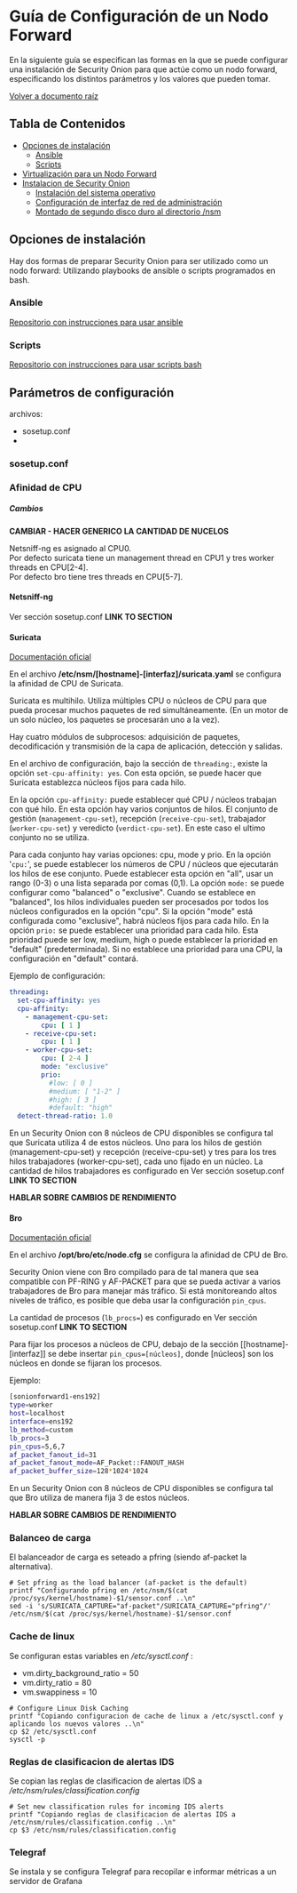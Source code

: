 # Guía de Configuración de un Nodo Forward

En la siguiente guía se especifican las formas en la que se puede configurar una instalación de Security Onion para que actúe como un nodo forward, especificando los distintos parámetros y los valores que pueden tomar.

[Volver a documento raíz](https://gitlab.unc.edu.ar/csirt/csirt-docs/tree/master#csirt-docs)

## Tabla de Contenidos
  * [Opciones de instalación](#opciones-de-instalación)
    - [Ansible](#ansible)
    - [Scripts](#scripts)
  * [Virtualización para un Nodo Forward](#virtualización-para-un-nodo-forward)
  * [Instalacion de Security Onion](#instalación-de-security-onion)
    - [Instalación del sistema operativo](#instalación-del-sistema-operativo)
    - [Configuración de interfaz de red de administración](#configuración-de-interfaz-de-red-de-administración)
    - [Montado de segundo disco duro al directorio /nsm](#montado-de-segundo-disco-duro-al-directorio-nsm)

## Opciones de instalación

Hay dos formas de preparar Security Onion para ser utilizado como un nodo forward: Utilizando playbooks de ansible o scripts programados en bash.

### Ansible

[Repositorio con instrucciones para usar ansible](https://gitlab.unc.edu.ar/csirt/sonion-config-ansible)

### Scripts

[Repositorio con instrucciones para usar scripts bash](https://gitlab.unc.edu.ar/csirt/sonion-config-scripts/tree/master/forward_config_script)

## Parámetros de configuración

archivos: 
+ sosetup.conf
+ 

### sosetup.conf


### Afinidad de CPU

##### Cambios

**CAMBIAR - HACER GENERICO LA CANTIDAD DE NUCELOS**

Netsniff-ng es asignado al CPU0.  
Por defecto suricata tiene un management thread en CPU1 y tres worker threads en CPU[2-4].  
Por defecto bro tiene tres threads en CPU[5-7].

#### Netsniff-ng

Ver sección sosetup.conf **LINK TO SECTION**

#### Suricata

[Documentación oficial](https://suricata.readthedocs.io/en/suricata-5.0.0/configuration/suricata-yaml.html#threading)

En el archivo **/etc/nsm/[hostname]-[interfaz]/suricata.yaml** se configura la afinidad de CPU de Suricata.

Suricata es multihilo. Utiliza múltiples CPU o núcleos de CPU para que pueda procesar muchos paquetes de red simultáneamente. (En un motor de un solo núcleo, los paquetes se procesarán uno a la vez).

Hay cuatro módulos de subprocesos: adquisición de paquetes, decodificación y transmisión de la capa de aplicación, detección y salidas.

En el archivo de configuración, bajo la sección de `threading:`, existe la opción `set-cpu-affinity: yes`. Con esta opción, se puede hacer que Suricata establezca núcleos fijos para cada hilo.

En la opción `cpu-affinity:` puede establecer qué CPU / núcleos trabajan con qué hilo. En esta opción hay varios conjuntos de hilos. El conjunto de gestión (`management-cpu-set`), recepción (`receive-cpu-set`), trabajador (`worker-cpu-set`) y veredicto (`verdict-cpu-set`). En este caso el ultimo conjunto no se utiliza.

Para cada conjunto hay varias opciones: cpu, mode y prio. En la opción '`cpu:`', se puede establecer los números de CPU / núcleos que ejecutarán los hilos de ese conjunto. Puede establecer esta opción en "all", usar un rango (0-3) o una lista separada por comas (0,1). La opción `mode:` se puede configurar como "balanced" o "exclusive". Cuando se establece en "balanced", los hilos individuales pueden ser procesados ​​por todos los núcleos configurados en la opción "cpu". Si la opción "mode" está configurada como "exclusive", habrá núcleos fijos para cada hilo. En la opción `prio:` se puede establecer una prioridad para cada hilo. Esta prioridad puede ser low, medium, high o puede establecer la prioridad en "default" (predeterminada). Si no establece una prioridad para una CPU, la configuración en "default" contará.

Ejemplo de configuración:
```yaml
threading:
  set-cpu-affinity: yes
  cpu-affinity:
    - management-cpu-set:
        cpu: [ 1 ]
    - receive-cpu-set:
        cpu: [ 1 ]
    - worker-cpu-set:
        cpu: [ 2-4 ]
        mode: "exclusive"
        prio:
          #low: [ 0 ]
          #medium: [ "1-2" ]
          #high: [ 3 ]
          #default: "high"
  detect-thread-ratio: 1.0
```
En un Security Onion con 8 núcleos de CPU disponibles se configura tal que Suricata utiliza 4 de estos núcleos. Uno para los hilos de gestión (management-cpu-set) y recepción (receive-cpu-set) y tres para los tres hilos trabajadores (worker-cpu-set), cada uno fijado en un núcleo. La cantidad de hilos trabajadores es configurado en Ver sección sosetup.conf **LINK TO SECTION**

**HABLAR SOBRE CAMBIOS DE RENDIMIENTO**

#### Bro

[Documentación oficial](https://docs.zeek.org/en/stable/configuration/#using-pf-ring)

En el archivo **/opt/bro/etc/node.cfg** se configura la afinidad de CPU de Bro.

Security Onion viene con Bro compilado para de tal manera que sea compatible con PF-RING y AF-PACKET para que se pueda activar a varios trabajadores de Bro para manejar más tráfico. Si está monitoreando altos niveles de tráfico, es posible que deba usar la configuración `pin_cpus`.

La cantidad de procesos (`lb_procs=`) es configurado en Ver sección sosetup.conf **LINK TO SECTION**

Para fijar los procesos a núcleos de CPU, debajo de la sección [[hostname]-[interfaz]] se debe insertar `pin_cpus=[núcleos]`, donde [núcleos] son los núcleos en donde se fijaran los procesos.

Ejemplo:
```bash
[sonionforward1-ens192]
type=worker
host=localhost
interface=ens192
lb_method=custom
lb_procs=3
pin_cpus=5,6,7
af_packet_fanout_id=31
af_packet_fanout_mode=AF_Packet::FANOUT_HASH
af_packet_buffer_size=128*1024*1024
```
En un Security Onion con 8 núcleos de CPU disponibles se configura tal que Bro utiliza de manera fija 3 de estos núcleos.

**HABLAR SOBRE CAMBIOS DE RENDIMIENTO**

### Balanceo de carga

El balanceador de carga es seteado a pfring (siendo af-packet la alternativa).

```
# Set pfring as the load balancer (af-packet is the default)
printf "Configurando pfring en /etc/nsm/$(cat /proc/sys/kernel/hostname)-$1/sensor.conf ..\n"
sed -i 's/SURICATA_CAPTURE="af-packet"/SURICATA_CAPTURE="pfring"/' /etc/nsm/$(cat /proc/sys/kernel/hostname)-$1/sensor.conf
```

### Cache de linux

Se configuran estas variables en */etc/sysctl.conf* :
* vm.dirty_background_ratio = 50
* vm.dirty_ratio = 80
* vm.swappiness = 10

```
# Configure Linux Disk Caching
printf "Copiando configuracion de cache de linux a /etc/sysctl.conf y aplicando los nuevos valores ..\n"
cp $2 /etc/sysctl.conf
sysctl -p
```

### Reglas de clasificacion de alertas IDS

Se copian las reglas de clasificacion de alertas IDS a */etc/nsm/rules/classification.config*

```
# Set new classification rules for incoming IDS alerts
printf "Copiando reglas de clasificacion de alertas IDS a /etc/nsm/rules/classification.config ..\n"
cp $3 /etc/nsm/rules/classification.config
```

### Telegraf

Se instala y se configura Telegraf para recopilar e informar métricas a un servidor de Grafana


